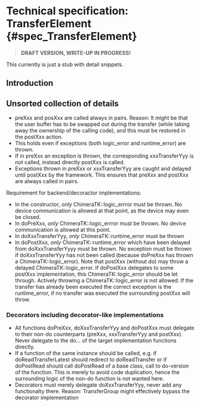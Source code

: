 Technical specification: TransferElement {#spec_TransferElement}
========================================

> **DRAFT VERSION, WRITE-UP IN PROGRESS!**

This currently is just a stub with detail snippets.

## Introduction ##

## Unsorted collection of details ###

* preXxx and posXxx are called always in pairs. Reason: It might be that the user buffer has to be swapped out during the transfer (while taking away the ownership of the calling code), and this must be restored in the postXxx action.
* This holds even if exceptions (both logic_error and runtime_error) are thrown.
* If in preXxx an exception is thrown, the corresponding xxxTransferYyy is not called, instead directly postXxx is called.
* Exceptions thrown in preXxx or xxxTransferYyy are caught and delayed until postXxx by the framework. This ensures that preXxx and postXxx are always called in pairs.

Requirement for backend/decoractor implementations:

* In the constructor, *only* ChimeraTK::logic_errror must be thrown. No device communication is allowed at that point, as the device may even be closed.
* In doPreXxx, *only* ChimeraTK::logic_errror must be thrown. No device communication is allowed at this point.
* In doXxxTransferYyy, *only* ChimeraTK::runtime_error must be thrown
* In doPostXxx, *only* ChimeraTK::runtime_error which have been delayed from doXxxTransferYyyy must be thrown. No exception must be thrown if doXxxTransferYyy has not been called (because doPreXxx has thrown a ChimeraTK::logic_error). Note that postXxx (without do) may throw a delayed ChimeraTK::logic_error. If doPostXxx delegates to some postXxx implementation, this ChimeraTK::logic_error should be let through. Actively throwing a ChimeraTK::logic_error is not allowed: If the transfer has already been executed the correct exception is the runtime_error, if no transfer was executed the surrounding postXxx will throw.


### Decorators including decorator-like implementations ###

* All functions doPreXxx, doXxxTransferYyy and doPostXxx must delegate to their non-do counterparts (preXxx, xxxTransferYyy and postXxx). Never delegate to the do... of the target implementation functions directly.
* If a function of the same instance should be called, e.g. if doReadTransferLatest should redirect to doReadTransfer or if doPostRead should call doPostRead of a base class, call to do-version of the function. This is merely to avoid code duplication, hence the surrounding logic of the non-do function is not wanted here.
* Decorators must merely delegate doXxxTransferYyy, never add any functionalty there. Reason: TransferGroup might effectively bypass the decorator implementation

